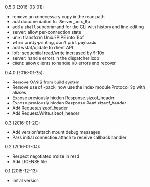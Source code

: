 0.5.0 (2016-03-01):
* remove an unnecessary copy in the read path
* add documentation for Server_unix_9p
* add a `shell` subcommand for the CLI with history and line-editing
* server: allow per-connection state
* unix: transform Unix.EPIPE into `Eof
* when pretty-printing, don't print payloads
* add wstat/update to client API
* lofs: sequential read/write increased by 9-10x
* server: handle errors in the dispatcher loop
* client: allow clients to handle I/O errors and recover

0.4.0 (2016-01-25):
* Remove OASIS from build system
* Remove use of -pack, now use the index module Protocol_9p with aliases
* Expose previously hidden Response.sizeof_header
* Expose previously hidden Response.Read.sizeof_header
* Add Request.sizeof_header
* Add Request.Write.sizeof_header

0.3 (2016-01-20):
* Add version/attach mount debug messages
* Pass initial connection attach to receive callback handler

0.2 (2016-01-04):
* Respect negotiated msize in read
* Add LICENSE file

0.1 (2015-12-13):
* Initial version

